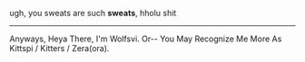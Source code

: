ugh, you sweats are such **sweats**, hholu shit

------

Anyways, Heya There, I'm Wolfsvi. Or-- You May Recognize Me More As Kittspi / Kitters / Zera(ora).
